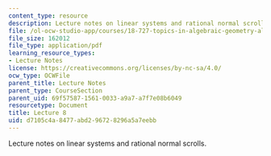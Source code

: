 ```yaml
---
content_type: resource
description: Lecture notes on linear systems and rational normal scrolls.
file: /ol-ocw-studio-app/courses/18-727-topics-in-algebraic-geometry-algebraic-surfaces-spring-2008/d7105c4a8477abd296728296a5a7eebb_lect8.pdf
file_size: 162012
file_type: application/pdf
learning_resource_types:
- Lecture Notes
license: https://creativecommons.org/licenses/by-nc-sa/4.0/
ocw_type: OCWFile
parent_title: Lecture Notes
parent_type: CourseSection
parent_uid: 69f57587-1561-0033-a9a7-a7f7e08b6049
resourcetype: Document
title: Lecture 8
uid: d7105c4a-8477-abd2-9672-8296a5a7eebb
---
```

Lecture notes on linear systems and rational normal scrolls.